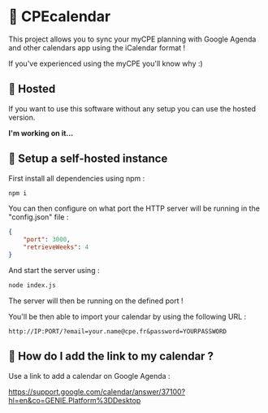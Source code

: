 # 📅 CPEcalendar

This project allows you to sync your myCPE planning with Google Agenda and other calendars app using the iCalendar format !

If you've experienced using the myCPE you'll know why :)

## 🌌 Hosted

If you want to use this software without any setup you can use the hosted version.

**I'm working on it...**

## 🏡 Setup a self-hosted instance

First install all dependencies using npm :

```bash
npm i
```

You can then configure on what port the HTTP server will be running in the "config.json" file :

```json
{
    "port": 3000,
    "retrieveWeeks": 4
}
```

And start the server using :

```bash
node index.js
```

The server will then be running on the defined port !

You'll be then able to import your calendar by using the following URL :

```
http://IP:PORT/?email=your.name@cpe.fr&password=YOURPASSWORD
```

## 🔎 How do I add the link to my calendar ?

Use a link to add a calendar on Google Agenda :

https://support.google.com/calendar/answer/37100?hl=en&co=GENIE.Platform%3DDesktop